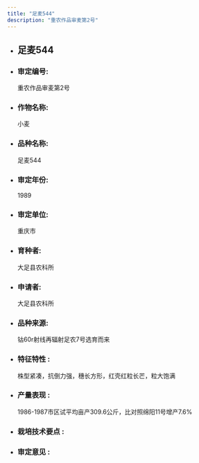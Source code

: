 ```yaml
---
title: "足麦544"
description: "重农作品审麦第2号"
---
```

* ## 足麦544
* ###  审定编号:  
   重农作品审麦第2号

*  ### 作物名称:  
   小麦

*   ###  品种名称: 
    足麦544

*   ### 审定年份: 
    1989

*   ### 审定单位:  
    重庆市

*   ### 育种者:  
    大足县农科所

*   ### 申请者:  
    大足县农科所

*   ### 品种来源:  
    钴60r射线再辐射足农7号选育而来

*   ### 特征特性 : 
    株型紧凑，抗倒力强，穗长方形，红壳红粒长芒，粒大饱满

*   ### 产量表现 : 
    1986-1987市区试平均亩产309.6公斤，比对照绵阳11号增产7.6%

*   ### 栽培技术要点 : 
    

*   ### 审定意见 : 
    
